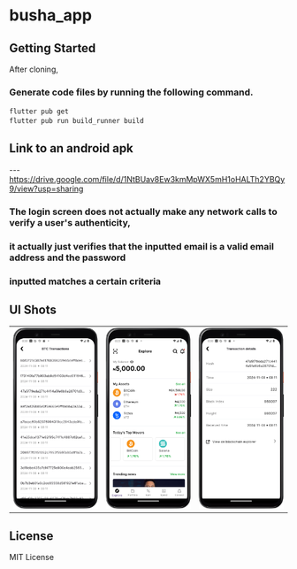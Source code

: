 # busha_app

## Getting Started

After cloning,

### Generate code files by running the following command.

```bash
flutter pub get
flutter pub run build_runner build
```

## Link to an android apk
--- https://drive.google.com/file/d/1NtBUav8Ew3kmMpWX5mH1oHALTh2YBQy9/view?usp=sharing

### The login screen does not actually make any network calls to verify a user's authenticity, 
### it actually just verifies that the inputted email is a valid email address and the password 
### inputted matches a certain criteria

## UI Shots
<div style="text-align: center">
  <table>
    <tr>
      <td style="text-align: center">
        <img src="./screenshots/btc_transactions.png" width="500" />
      </td>
      <td style="text-align: center">
        <img src="./screenshots/home-screen.png" width="500" />
      </td>
      <td style="text-align: center">
        <img src="./screenshots/transaction_detail.png" width="500" />
      </td>
    </tr>
  </table>
</div>

## License

MIT License

